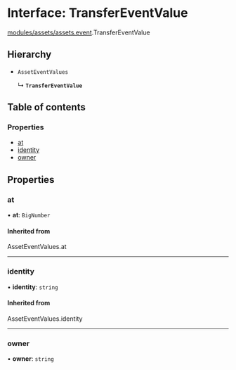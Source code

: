 # Interface: TransferEventValue

[modules/assets/assets.event](../modules/modules_assets_assets_event.md).TransferEventValue

## Hierarchy

- `AssetEventValues`

  ↳ **`TransferEventValue`**

## Table of contents

### Properties

- [at](modules_assets_assets_event.TransferEventValue.md#at)
- [identity](modules_assets_assets_event.TransferEventValue.md#identity)
- [owner](modules_assets_assets_event.TransferEventValue.md#owner)

## Properties

### at

• **at**: `BigNumber`

#### Inherited from

AssetEventValues.at

___

### identity

• **identity**: `string`

#### Inherited from

AssetEventValues.identity

___

### owner

• **owner**: `string`
